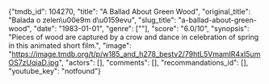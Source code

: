 {"tmdb_id": 104270, "title": "A Ballad About Green Wood", "original_title": "Balada o zelen\u00e9m d\u0159evu", "slug_title": "a-ballad-about-green-wood", "date": "1983-01-01", "genre": [""], "score": "6.0/10", "synopsis": "Pieces of wood are captured by a crow and dance in celebration of spring in this animated short film.", "image": "https://image.tmdb.org/t/p/w185_and_h278_bestv2/79htL5VmamIR4xI5umOS7zUqiaD.jpg", "actors": [], "comments": [], "recommandations_id": [], "youtube_key": "notfound"}